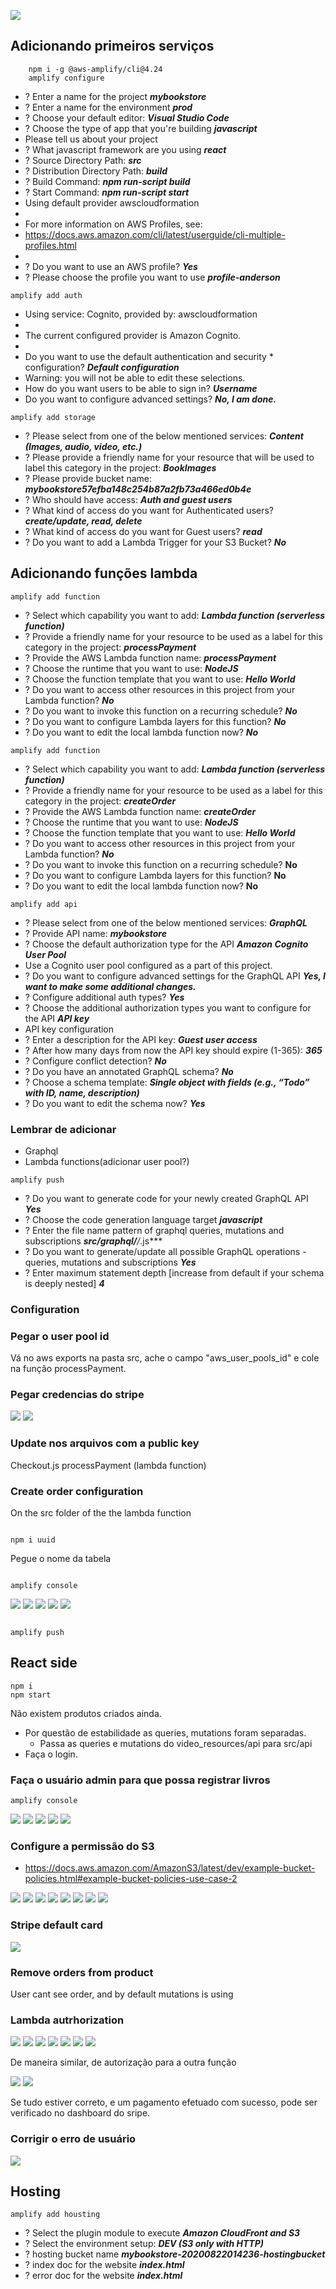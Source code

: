 ![](docs/arc.png)

## Adicionando primeiros serviços

```shell
    npm i -g @aws-amplify/cli@4.24
    amplify configure
```


* ? Enter a name for the project ***mybookstore***
* ? Enter a name for the environment ***prod***
* ? Choose your default editor: ***Visual Studio Code***
* ? Choose the type of app that you're building ***javascript***
* Please tell us about your project
* ? What javascript framework are you using ***react***
* ? Source Directory Path:  ***src***
* ? Distribution Directory Path: ***build***
* ? Build Command:  ***npm run-script build***
* ? Start Command: ***npm run-script start***
* Using default provider  awscloudformation
* 
* For more information on AWS Profiles, see:
* https://docs.aws.amazon.com/cli/latest/userguide/cli-multiple-profiles.html
* 
* ? Do you want to use an AWS profile? ***Yes***
* ? Please choose the profile you want to use ***profile-anderson***

```shell
amplify add auth
```

* Using service: Cognito, provided by: awscloudformation
*  
*  The current configured provider is Amazon Cognito. 
*  
*  Do you want to use the default authentication and security * configuration? ***Default configuration***
*  Warning: you will not be able to edit these selections. 
*  How do you want users to be able to sign in? ***Username***
*  Do you want to configure advanced settings? ***No, I am done.***

```shell
amplify add storage
```
* ? Please select from one of the below mentioned services: ***Content (Images, audio, video, etc.)***
* ? Please provide a friendly name for your resource that will be used to label this category in the project: ***BookImages***
* ? Please provide bucket name: ***mybookstore57efba148c254b87a2fb73a466ed0b4e***
* ? Who should have access: ***Auth and guest users***
* ? What kind of access do you want for Authenticated users? ***create/update, read, delete***
* ? What kind of access do you want for Guest users? ***read***
* ? Do you want to add a Lambda Trigger for your S3 Bucket? ***No***

## Adicionando funções lambda

```shell
amplify add function
```
* ? Select which capability you want to add: ***Lambda function (serverless function)***
* ? Provide a friendly name for your resource to be used as a label for this category in the project: ***processPayment***
* ? Provide the AWS Lambda function name: ***processPayment***
* ? Choose the runtime that you want to use: ***NodeJS***
* ? Choose the function template that you want to use: ***Hello World***
* ? Do you want to access other resources in this project from your Lambda function? ***No***
* ? Do you want to invoke this function on a recurring schedule? ***No***
* ? Do you want to configure Lambda layers for this function? ***No***
* ? Do you want to edit the local lambda function now? ***No***

```shell
amplify add function
```
* ? Select which capability you want to add: ***Lambda function (serverless function)***
* ? Provide a friendly name for your resource to be used as a label for this category in the project: ***createOrder***
* ? Provide the AWS Lambda function name: ***createOrder***
* ? Choose the runtime that you want to use: ***NodeJS***
* ? Choose the function template that you want to use: ***Hello World***
* ? Do you want to access other resources in this project from your Lambda function? ***No***
* ? Do you want to invoke this function on a recurring schedule? **No**
* ? Do you want to configure Lambda layers for this function? **No**
* ? Do you want to edit the local lambda function now? **No**

```shell
amplify add api
```
* ? Please select from one of the below mentioned services: ***GraphQL***
* ? Provide API name: ***mybookstore***
* ? Choose the default authorization type for the API ***Amazon Cognito User Pool***
* Use a Cognito user pool configured as a part of this project.
* ? Do you want to configure advanced settings for the GraphQL API ***Yes, I want to make some additional changes.***
* ? Configure additional auth types? ***Yes***
* ? Choose the additional authorization types you want to configure for the API ***API key***
* API key configuration
* ? Enter a description for the API key: ***Guest user access*** 
* ? After how many days from now the API key should expire (1-365): ***365***
* ? Configure conflict detection? ***No***
* ? Do you have an annotated GraphQL schema? ***No***
* ? Choose a schema template: ***Single object with fields (e.g., “Todo” with ID, name, description)***
* ? Do you want to edit the schema now? ***Yes***

### Lembrar de adicionar

* Graphql
* Lambda functions(adicionar user pool?)

```shell
amplify push
```

* ? Do you want to generate code for your newly created GraphQL API ***Yes***
* ? Choose the code generation language target ***javascript***
* ? Enter the file name pattern of graphql queries, mutations and subscriptions ***src/graphql/**/*.js***
* ? Do you want to generate/update all possible GraphQL operations - queries, mutations and subscriptions ***Yes***
* ? Enter maximum statement depth [increase from default if your schema is deeply nested] ***4***

### Configuration

### Pegar o user pool id

Vá no aws exports na pasta src, ache o campo "aws_user_pools_id" e cole na função processPayment.  

### Pegar credencias do stripe

![](docs/stripe_get.png)
![](docs/stripe_keys.png)

### Update nos arquivos com a public key

Checkout.js
processPayment (lambda function)

### Create order configuration

On the src folder of the the lambda function

```shell

npm i uuid

```
Pegue o nome da tabela 

```shell

amplify console

```
![](docs/20200821182012.png)
![](docs/20200821182056.png)
![](docs/20200821182133.png)
![](docs/20200821182258.png)
![](docs/20200821182341.png)

```shell

amplify push

```

## React side

```shell
npm i 
npm start
```

Não existem produtos criados ainda.

* Por questão de estabilidade as queries, mutations foram separadas. 
    * Passa as queries e mutations do video_resources/api para src/api
* Faça o login.

### Faça o usuário admin para que possa registrar livros

```shell
amplify console
```

![](docs/20200821214340.png)
![](docs/20200821214432.png)
![](docs/20200821214518.png)
![](docs/20200821214604.png)
![](docs/20200821214823.png)

### Configure a permissão do S3

* https://docs.aws.amazon.com/AmazonS3/latest/dev/example-bucket-policies.html#example-bucket-policies-use-case-2


![](docs/20200821221045.png)
![](docs/20200821221123.png)
![](docs/20200821221138.png)
![](docs/20200821221253.png)
![](docs/20200821221411.png)
![](docs/20200821221519.png)
![](docs/20200821221603.png)
![](docs/20200821221724.png)

### Stripe default card

![](docs/20200822011051.png)

### Remove orders from product

User cant see order, and by default mutations is using

### Lambda autrhorization

![](docs/20200822011646.png)
![](docs/20200822011742.png)
![](docs/20200822011800.png)
![](docs/20200822011858.png)
![](docs/20200822011933.png)
![](docs/20200822012011.png)
![](docs/20200822012129.png)

De maneira similar, de autorização para a outra função

![](docs/20200822012808.png)
![](docs/20200822012851.png)

Se tudo estiver correto, e um pagamento efetuado com sucesso, pode ser verificado no dashboard do sripe.

### Corrigir o erro de usuário

![](docs/20200822013647.png)

## Hosting

```shell
amplify add housting
```

* ? Select the plugin module to execute ***Amazon CloudFront and S3***
* ? Select the environment setup: ***DEV (S3 only with HTTP)***
* ? hosting bucket name ***mybookstore-20200822014236-hostingbucket***
* ? index doc for the website ***index.html***
* ? error doc for the website ***index.html***
